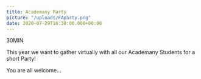 ```yaml
---
title: Academany Party
picture: "/uploads/FAparty.png"
date: 2020-07-29T16:30:00.000+00:00
---
```


30MIN


This year we want to gather virtually with all
our Academany Students for a short Party!

You are all welcome...
